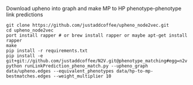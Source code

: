 Download upheno into graph and make MP to HP phenotype-phenotype link predictions

```
git clone https://github.com/justaddcoffee/upheno_node2vec.git
cd upheno_node2vec
port install rapper # or brew install rapper or maybe apt-get install rapper
make
pip install -r requirements.txt
pip install -e git+git://github.com/justaddcoffee/N2V.git@phenotype_matching#egg=n2v
python runLinkPrediction_pheno_match.py --upheno_graph data/upheno.edges --equivalent_phenotypes data/hp-to-mp-bestmatches.edges --weight_multiplier 10
```
